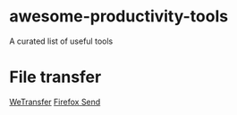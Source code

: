 # awesome-productivity-tools
A curated list of useful tools

# File transfer
[WeTransfer](https://wetransfer.com)
[Firefox Send](https://send.firefox.com)
